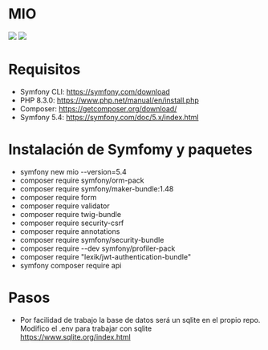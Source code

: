 # MIO

<img src="https://jorgebenitezlopez.com/github/symfony.jpg">
<img src="https://img.shields.io/static/v1?label=PHP&message=Symfony&color=green">

# Requisitos

- Symfony CLI: https://symfony.com/download
- PHP 8.3.0: https://www.php.net/manual/en/install.php
- Composer: https://getcomposer.org/download/
- Symfony 5.4: https://symfony.com/doc/5.x/index.html

# Instalación de Symfomy y paquetes

- symfony new mio --version=5.4
- composer require symfony/orm-pack
- composer require symfony/maker-bundle:1.48
- composer require form
- composer require validator
- composer require twig-bundle 
- composer require security-csrf 
- composer require annotations
- composer require symfony/security-bundle
- composer require --dev symfony/profiler-pack 
- composer require "lexik/jwt-authentication-bundle"
- symfony composer require api

# Pasos

- Por facilidad de trabajo la base de datos será un sqlite en el propio repo. Modifico el .env para trabajar con sqlite https://www.sqlite.org/index.html


